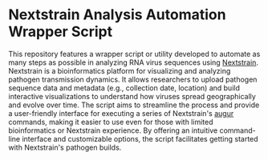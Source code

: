 # Nextstrain Analysis Automation Wrapper Script

This repository features a wrapper script or utility developed to automate as many steps as possible in analyzing RNA virus sequences using [Nextstrain](https://nextstrain.org/). Nextstrain is a bioinformatics platform for visualizing and analyzing pathogen transmission dynamics. It allows researchers to upload pathogen sequence data and metadata (e.g., collection date, location) and build interactive visualizations to understand how viruses spread geographically and evolve over time. The script aims to streamline the process and provide a user-friendly interface for executing a series of Nextstrain's [augur](https://docs.nextstrain.org/projects/augur/en/stable/#) commands, making it easier to use even for those with limited bioinformatics or Nextstrain experience. By offering an intuitive command-line interface and customizable options, the script facilitates getting started with Nextstrain's pathogen builds.

